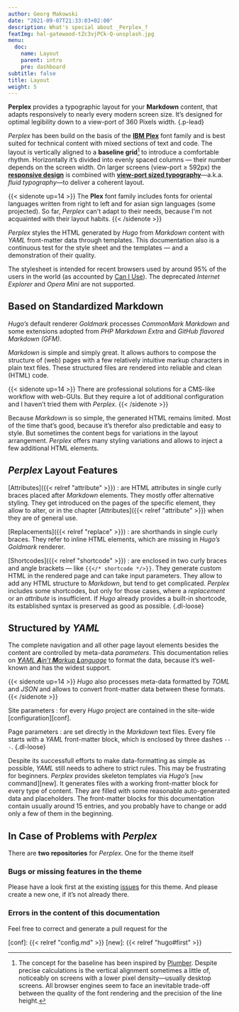 ```yaml
---
author: Georg Makowski
date: "2021-09-07T21:33:03+02:00"
description: What's special about _Perplex_?
featImg: hal-gatewood-tZc3vjPCk-Q-unsplash.jpg
menu:
  doc:
    name: Layout
    parent: intro
    pre: dashboard
subtitle: false
title: Layout
weight: 5
---
```


**Perplex** provides a typographic layout for your **Markdown** content, that adapts responsively to nearly every modern screen size. It’s designed for optimal legibility down to a view-port of 360 Pixels width.
{.p-lead} <!--more-->

_Perplex_ has been build on the basis of the [**IBM Plex**][plex] font family and is best suited for technical content with mixed sections of text and code. The layout is vertically aligned to a **baseline grid**[^1] to introduce a comfortable rhythm. Horizontally it’s divided into evenly spaced columns — their number depends on the screen width. On larger screens (view-port &ge; 592px) the [**responsive design**][rd] is combined with [**view-port sized typography**][ptres]—a.k.a. _fluid typography_—to deliver a coherent layout.

{{< sidenote up=14 >}}
The **Plex** font family includes fonts for oriental languages written from right to left and for asian sign languages (some projected). So far, _Perplex_ can't adapt to their needs, because I'm not acquainted with their layout habits.
{{< /sidenote >}}

_Perplex_ styles the HTML generated by _Hugo_ from _Markdown_ content with _YAML_ front-matter data through templates. This documentation also is a continuous test for the style sheet and the templates — and a demonstration of their quality.

The stylesheet is intended for recent browsers used by around 95\% of the users in the world (as accounted by [Can I Use](https://caniuse.com)). The deprecated _Internet Explorer_ and _Opera Mini_ are not supported.

## Based on Standardized Markdown

_Hugo’s_ default renderer _Goldmark_ processes _CommonMark Markdown_ and some extensions adopted from _PHP Markdown Extra_ and _GitHub flavored Markdown (GFM)_.

_Markdown_ is simple and simply great. It allows authors to compose the structure of (web) pages with a few relatively intuitive markup characters in plain text files. These structured files are rendered into reliable and clean (HTML) code.

{{< sidenote up=14 >}}
There are professional solutions for a CMS-like workflow with web-GUIs. But they require a lot of additional configuration and I haven’t tried them with _Perplex_.
{{< /sidenote >}}

Because _Markdown_ is so simple, the generated HTML remains limited. Most of the time that’s good, because it’s therefor also predictable and easy to style. But sometimes the content begs for variations in the layout arrangement. _Perplex_ offers many styling variations and allows to inject a few additional HTML elements.

## _Perplex_ Layout Features

[Attributes]({{< relref "attribute" >}})
: are HTML attributes in single curly braces placed after _Markdown_ elements. They mostly offer alternative styling. They get introduced on the pages of the specific element, they allow to alter, or in the chapter [Attributes]({{< relref "attribute" >}}) when they are of general use.

[Replacements]({{< relref "replace" >}})
: are shorthands in single curly braces. They refer to inline HTML elements, which are missing in _Hugo’s_ _Goldmark_ renderer.

[Shortcodes]({{< relref "shortcode" >}})
: are enclosed in two curly braces and angle brackets — like `{{</* shortcode */>}}`. They generate custom HTML in the rendered page and can take input parameters. They allow to add any HTML structure to _Markdown_, but tend to get complicated. _Perplex_ includes some shortcodes, but only for those cases, where a _replacement_ or an _attribute_ is insufficient. If _Hugo_ already provides a built-in shortcode, its established syntax is preserved as good as possible.
{.dl-loose}

## Structured by _YAML_

The complete navigation and all other page layout elements besides the content are controlled by meta-data _parameters_. This documentation relies on [_**Y**AML **A**in’t **M**arkup **L**anguage_](https://yaml.org) to format the data, because it’s well-known and has the widest support.

{{< sidenote up=14 >}}
_Hugo_ also processes meta-data formatted by _TOML_ and _JSON_ and allows to convert front-matter data between these formats.
{{< /sidenote >}}

Site parameters
: for every _Hugo_ project are contained in the site-wide [configuration][conf].

Page parameters
: are set directly in the _Markdown_ text files. Every file starts with a _YAML_ front-matter block, which is enclosed by three dashes `---`.
{.dl-loose}

Despite its successfull efforts to make data-formatting as simple as possible, _YAML_ still needs to adhere to strict rules. This may be frustrating for beginners. _Perplex_ provides skeleton templates via _Hugo’s_ [`new` command][new]. It generates files with a working front-matter block for every type of content. They are filled with some reasonable auto-generated data and placeholders. The front-matter blocks for this documentation contain usually around 15 entries, and you probably have to change or add only a few of them in the beginning.

## In Case of Problems with _Perplex_

There are **two repositories** for _Perplex_. One for the theme itself 
### Bugs or missing features in the theme

Please have a look first at the existing [issues][issue] for this theme. And please create a new one, if it’s not already there.

### Errors in the content of this documentation

Feel free to correct  and generate a pull request for the

[^1]: The concept for the baseline has been inspired by [Plumber][plumber]. Despite precise calculations is the vertical alignment sometimes a little of, noticeably on screens with a lower pixel density—usually desktop screens. All browser engines seem to face an inevitable trade-off between the quality of the font rendering and the precision of the line height.

[plumber]: https://jamonserrano.github.io/plumber-sass/
[plex]: https://ibm.com/plex
[rd]: https://alistapart.com/article/responsive-web-design/
[ptres]: https://practicaltypography.com/responsive-web-design.html
[issue]: https://github.com/bowman2001/perplex/issues
[conf]: {{< relref "config.md" >}}
[new]: {{< relref "hugo#first" >}}
